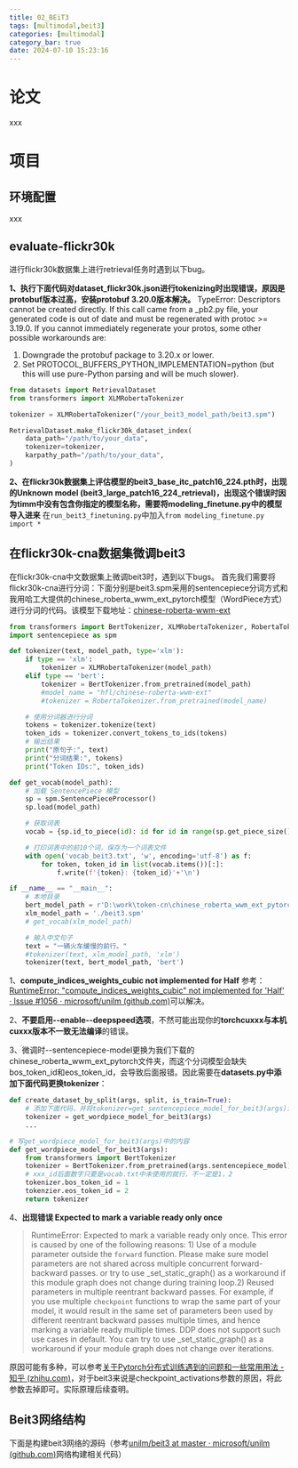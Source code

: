 ```yaml
---
title: 02_BEiT3
tags: [multimodal,beit3]
categories: [multimodal]
category_bar: true
date: 2024-07-10 15:23:16
---
```


# 论文

xxx

# 项目

## 环境配置

xxx

## evaluate-flickr30k

进行flickr30k数据集上进行retrieval任务时遇到以下bug。

**1、执行下面代码对dataset_flickr30k.json进行tokenizing时出现错误，原因是protobuf版本过高，安装protobuf 3.20.0版本解决。**
TypeError: Descriptors cannot be created directly.
If this call came from a _pb2.py file, your generated code is out of date and must be regenerated with protoc >= 3.19.0.
If you cannot immediately regenerate your protos, some other possible workarounds are:
 1. Downgrade the protobuf package to 3.20.x or lower.
 2. Set PROTOCOL_BUFFERS_PYTHON_IMPLEMENTATION=python (but this will use pure-Python parsing and will be much slower).
```python
from datasets import RetrievalDataset
from transformers import XLMRobertaTokenizer

tokenizer = XLMRobertaTokenizer("/your_beit3_model_path/beit3.spm")

RetrievalDataset.make_flickr30k_dataset_index(
    data_path="/path/to/your_data",
    tokenizer=tokenizer,
    karpathy_path="/path/to/your_data",
)
```

**2、在flickr30k数据集上评估模型的beit3_base_itc_patch16_224.pth时，出现的Unknown model (beit3_large_patch16_224_retrieval)，出现这个错误时因为timm中没有包含你指定的模型名称，需要将modeling_finetune.py中的模型导入进来**
在`run_beit3_finetuning.py`中加入`from modeling_finetune.py import *`

## 在flickr30k-cna数据集微调beit3

在flickr30k-cna中文数据集上微调beit3时，遇到以下bugs。
首先我们需要将flickr30k-cna进行分词：下面分别是beit3.spm采用的sentencepiece分词方式和我用哈工大提供的chinese_roberta_wwm_ext_pytorch模型（WordPiece方式）进行分词的代码。该模型下载地址：[chinese-roberta-wwm-ext](https://huggingface.co/hfl/chinese-roberta-wwm-ext-large)
```python
from transformers import BertTokenizer, XLMRobertaTokenizer, RobertaTokenizer
import sentencepiece as spm

def tokenizer(text, model_path, type='xlm'):
    if type == 'xlm':
        tokenizer = XLMRobertaTokenizer(model_path)
    elif type == 'bert':
        tokenizer = BertTokenizer.from_pretrained(model_path)
        #model_name = "hfl/chinese-roberta-wwm-ext"
        #tokenizer = RobertaTokenizer.from_pretrained(model_name)

    # 使用分词器进行分词
    tokens = tokenizer.tokenize(text)
    token_ids = tokenizer.convert_tokens_to_ids(tokens)
    # 输出结果
    print("原句子:", text)
    print("分词结果:", tokens)
    print("Token IDs:", token_ids)

def get_vocab(model_path):
    # 加载 SentencePiece 模型
    sp = spm.SentencePieceProcessor()
    sp.load(model_path)

    # 获取词表
    vocab = {sp.id_to_piece(id): id for id in range(sp.get_piece_size())}

    # 打印词表中的前10个词，保存为一个词表文件
    with open('vocab_beit3.txt', 'w', encoding='utf-8') as f:
        for token, token_id in list(vocab.items())[:]:
            f.write(f'{token}: {token_id}'+'\n')

if __name__ == "__main__":
    # 本地目录
    bert_model_path = r'D:\work\token-cn\chinese_roberta_wwm_ext_pytorch'
    xlm_model_path = './beit3.spm'
    # get_vocab(xlm_model_path)

    # 输入中文句子
    text = "一辆火车缓慢的前行。"   
    #tokenizer(text, xlm_model_path, 'xlm') 
    tokenizer(text, bert_model_path, 'bert') 
```

1、**compute_indices_weights_cubic not implemented for Half** 
参考：[RuntimeError: "compute_indices_weights_cubic" not implemented for 'Half' · Issue #1056 · microsoft/unilm (github.com)](https://github.com/microsoft/unilm/issues/1056)可以解决。

2、**不要启用--enable--deepspeed选项**，不然可能出现你的**torchcuxxx与本机cuxxx版本不一致无法编译**的错误。

3、微调时--sentencepiece-model更换为我们下载的chinese_roberta_wwm_ext_pytorch文件夹，而这个分词模型会缺失bos_token_id和eos_token_id，会导致后面报错。因此需要在**datasets.py中添加下面代码更换tokenizer**：
```python
def create_dataset_by_split(args, split, is_train=True):
	# 添加下面代码，并将tokenizer=get_sentencepiece_model_for_beit3(args)注释掉
	tokenizer = get_wordpiece_model_for_beit3(args)
	...

# 写get_wordpiece_model_for_beit3(args)中的内容
def get_wordpiece_model_for_beit3(args):
	from transformers import BertTokenizer
	tokenizer = BertTokenizer.from_pretrained(args.sentencepiece_model)
	# xxx_id后面数字只要是vocab.txt中未使用的就行，不一定是1，2
	tokenizer.bos_token_id = 1
	tokenzier.eos_token_id = 2
	return tokenizer
```

4、**出现错误 Expected to mark a variable ready only once**
>RuntimeError: Expected to mark a variable ready only once. This error is caused by one of the following reasons: 1) Use of a module parameter outside the `forward` function. Please make sure model parameters are not shared across multiple concurrent forward-backward passes. or try to use _set_static_graph() as a workaround if this module graph does not change during training loop.2) Reused parameters in multiple reentrant backward passes. For example, if you use multiple `checkpoint` functions to wrap the same part of your model, it would result in the same set of parameters been used by different reentrant backward passes multiple times, and hence marking a variable ready multiple times. DDP does not support such use cases in default. You can try to use _set_static_graph() as a workaround if your module graph does not change over iterations.

原因可能有多种，可以参考[关于Pytorch分布式训练遇到的问题和一些常用用法 - 知乎 (zhihu.com)](https://zhuanlan.zhihu.com/p/587829165)，对于beit3来说是checkpoint_activations参数的原因，将此参数去掉即可。实际原理后续查明。

## Beit3网络结构
下面是构建beit3网络的源码（参考[unilm/beit3 at master · microsoft/unilm (github.com)](https://github.com/microsoft/unilm/tree/master/beit3)网络构建相关代码）

